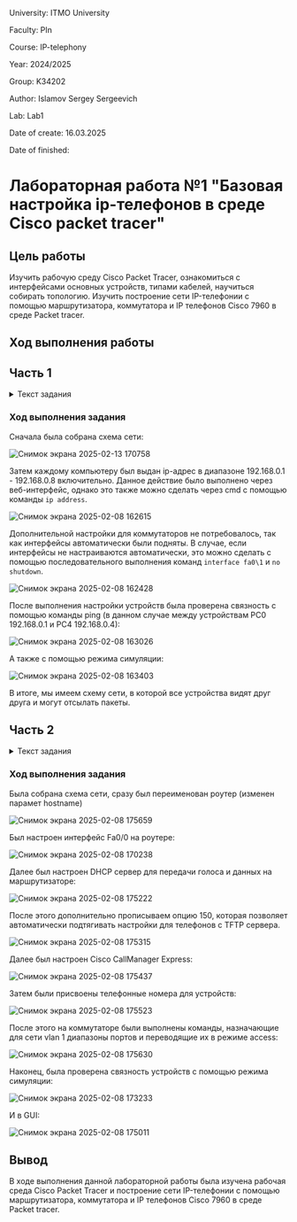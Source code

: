 University: ITMO University

Faculty: PIn

Course: IP-telephony

Year: 2024/2025

Group: K34202

Author: Islamov Sergey Sergeevich

Lab: Lab1

Date of create: 16.03.2025

Date of finished: 

# Лабораторная работа №1 "Базовая настройка ip-телефонов в среде Сisco packet tracer"

## Цель работы
Изучить рабочую среду Cisco Packet Tracer, ознакомиться с интерфейсами основных устройств, типами кабелей, научиться собирать топологию. Изучить построение сети IP-телефонии с помощью маршрутизатора, коммутатора и IP телефонов Cisco 7960 в среде Packet tracer. 

## Ход выполнения работы 

## Часть 1

<details>
  <summary>Текст задания</summary>
  
  1. Изучить теоретическую и практическую части лабораторной работы.
  
  2. Собрать схему соединения.
  
  3. Научиться настраивать коммутаторы и компьютеры для полноценной работы сети.
  
  4. Научиться применять основной список команд для конфигурирования устройств сети.
  
  5. После выполнения необходимых настроек необходимо убедиться в том, что любой компьютер одной сети посредством пинга передает пакеты любому компьютеру другой сети.
</details>

### Ход выполнения задания

Сначала была собрана схема сети:

![Снимок экрана 2025-02-13 170758](https://github.com/user-attachments/assets/74c9418e-6bdf-42a7-bbb7-eb454f18e59e)


Затем каждому компьютеру был выдан ip-адрес в диапазоне 192.168.0.1 - 192.168.0.8 включительно. Данное действие было выполнено через веб-интерфейс, однако это также можно сделать через cmd с помощью команды `ip address`.

![Снимок экрана 2025-02-08 162615](https://github.com/user-attachments/assets/9d76da66-73c6-4160-95ef-3c4ecbc1eb3d)

Дополнительной настройки для коммутаторов не потребовалось, так как интерфейсы автоматически были подняты. В случае, если интерфейсы не настраиваются автоматически, это можно сделать с помощью последовательного выполнения команд `interface fa0\1` и `no shutdown`. 

![Снимок экрана 2025-02-08 162428](https://github.com/user-attachments/assets/2ac5f879-400d-405c-89b1-2ea731bfd843)

После выполнения настройки устройств была проверена связность с помощью команды ping (в данном случае между устройствам PC0 192.168.0.1 и PC4 192.168.0.4): 

![Снимок экрана 2025-02-08 163026](https://github.com/user-attachments/assets/4375654b-7dbe-4e70-9f65-43f882031cd4)

А также с помощью режима симуляции: 

![Снимок экрана 2025-02-08 163403](https://github.com/user-attachments/assets/1b959d48-d070-4985-9c5c-ad6ebea93078)

В итоге, мы имеем схему сети, в которой все устройства видят друг друга и могут отсылать пакеты. 

## Часть 2

<details>
  <summary>Текст задания</summary>
  
  1. Собрать схему соединения, указанную на рисунке
  
  2. Изменить имя маршрутизатора на CMERouter.
  
  3. Настроить интерфейс fa0/0 на маршрутизаторе Cisco 2811 (CMERouter).
  
  4. Настроить DHCP сервера для передачи голоса и данных на маршрутизаторе - Cisco 2811.
  
  5. Настроить услуги телефонии Cisco CallManager Express на маршрутизаторе 2811.
  
  6. Настроить маршрутизацию сети.
  
  7. Создать VLAN порты на коммутаторе для взаимодействия коммутатора с маршрутизатором и подключить IP телефоны.
  
  8. Настроить IP-телефоны, присвоить им номера и соединить с коммутатором.
  
  9. Проверить звонки между телефонами и проверить остальные сервисы (перевод звонков, конференц-связь, перехват звонка).
  
</details>

### Ход выполнения задания

Была собрана схема сети, сразу был переименован роутер (изменен парамет hostname)

![Снимок экрана 2025-02-08 175659](https://github.com/user-attachments/assets/10f63ebf-c65a-4f69-aa1b-6ed9bd730d63)

Был настроен интерфейс Fa0/0 на роутере:

![Снимок экрана 2025-02-08 170238](https://github.com/user-attachments/assets/88b11c51-9316-448c-b234-de1e2d58f5fd)

Далее был настроен DHCP сервер для передачи голоса и данных на маршрутизаторе: 

![Снимок экрана 2025-02-08 175222](https://github.com/user-attachments/assets/8ba4bd1a-89e9-4326-bfb9-0ea9ad8ef79a)

После этого дополнительно прописываем опцию 150, которая позволяет автоматически подтягивать настройки для телефонов с TFTP сервера.

![Снимок экрана 2025-02-08 175315](https://github.com/user-attachments/assets/c8293871-2a66-43a0-a4c3-a94281c4978a)

Далее был настроен Cisco CallManager Express:

![Снимок экрана 2025-02-08 175437](https://github.com/user-attachments/assets/119f06cb-2ca6-4908-8e4e-8953474eafdc)

Затем были присвоены телефонные номера для устройств: 

![Снимок экрана 2025-02-08 175523](https://github.com/user-attachments/assets/a3c7f4bb-5e1c-4c97-ad9c-0df850f9bba6)

После этого на коммутаторе были выполнены команды, назначающие для сети vlan 1 диапазоны портов и переводящие их в режиме access:

![Снимок экрана 2025-02-08 175630](https://github.com/user-attachments/assets/e2a6d5d0-5750-44e7-9a9b-5f8c8a69cba5)

Наконец, была проверена связность устройств с помощью режима симуляции: 

![Снимок экрана 2025-02-08 173233](https://github.com/user-attachments/assets/fe9a7525-684f-413e-adec-aa1b74b9ccb4)

И в GUI:

![Снимок экрана 2025-02-08 175011](https://github.com/user-attachments/assets/4b36d5ff-11db-4c04-990c-f7729548d7ff)


## Вывод 

В ходе выполнения данной лабораторной работы была изучена рабочая среда Cisco Packet Tracer и построение сети IP-телефонии с помощью маршрутизатора, коммутатора и IP телефонов Cisco 7960 в среде Packet tracer. 




